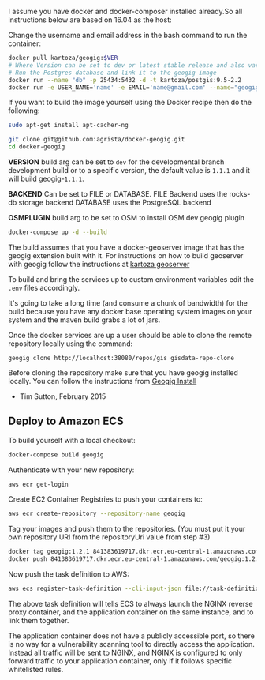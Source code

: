 I assume you have docker and docker-composer installed already.So all instructions below are based on 16.04 as the
host:

Change the username and email address in the bash command to run the container:

```bash
docker pull kartoza/geogig:$VER
# Where Version can be set to dev or latest stable release and also varies based on  the storage backend
# Run the Postgres database and link it to the geogig image
docker run --name "db" -p 25434:5432 -d -t kartoza/postgis:9.5-2.2 
docker run -e USER_NAME='name' -e EMAIL='name@gmail.com' --name="geogig" -p 38080:8182 --link db:db  -d  kartoza/geogig
```

If you want to build the image yourself using the Docker recipe then do the following:

```bash
sudo apt-get install apt-cacher-ng
```

```bash
git clone git@github.com:agrista/docker-geogig.git
cd docker-geogig
```

**VERSION** build arg can be set to `dev` for the developmental branch
development build or to a specific version, the default
value is `1.1.1` and it will build geogig-`1.1.1`.

**BACKEND** Can be set to FILE or DATABASE.
FILE Backend uses the rocks-db storage backend
DATABASE uses the PostgreSQL backend

**OSMPLUGIN** build arg to be set to OSM to install OSM dev geogig plugin

```bash
docker-compose up -d --build
```

The build assumes that you have a docker-geoserver image that has the geogig extension built with it. For 
instructions on how to build geoserver with geogig follow the instructions at [kartoza geoserver](https://github.com/kartoza/docker-geoserver)

To build and bring the services up to custom environment variables edit the `.env` files accordingly.

It's going to take a long time (and consume a chunk of bandwidth) for the build
because you have any docker base operating system images on your system and the
maven build grabs a lot of jars.

Once the docker services are up a user should be able to clone the remote repository locally using the command:

```
geogig clone http://localhost:38080/repos/gis gisdata-repo-clone
```

Before cloning the repository make sure that you have geogig installed locally. You can follow the instructions
from [Geogig Install](http://geogig.org/docs/start/installation.html)

- Tim Sutton, February 2015

## Deploy to Amazon ECS

To build yourself with a local checkout:

```bash
docker-compose build geogig
```

Authenticate with your new repository:

```bash
aws ecr get-login
```

Create EC2 Container Registries to push your containers to:

```bash
aws ecr create-repository --repository-name geogig
```

Tag your images and push them to the repositories. (You must put it your own repository URI from the repositoryUri value from step #3)

```bash
docker tag geogig:1.2.1 841383619717.dkr.ecr.eu-central-1.amazonaws.com/geogig:1.2.1
docker push 841383619717.dkr.ecr.eu-central-1.amazonaws.com/geogig:1.2.1
```

Now push the task definition to AWS:

```bash
aws ecs register-task-definition --cli-input-json file://task-definition.json
```

The above task definition will tells ECS to always launch the NGINX reverse proxy container, and the application container on the same instance, and to link them together.

The application container does not have a publicly accessible port, so there is no way for a vulnerability scanning tool to directly access the application. Instead all traffic will be sent to NGINX, and NGINX is configured to only forward traffic to your application container, only if it follows specific whitelisted rules.
